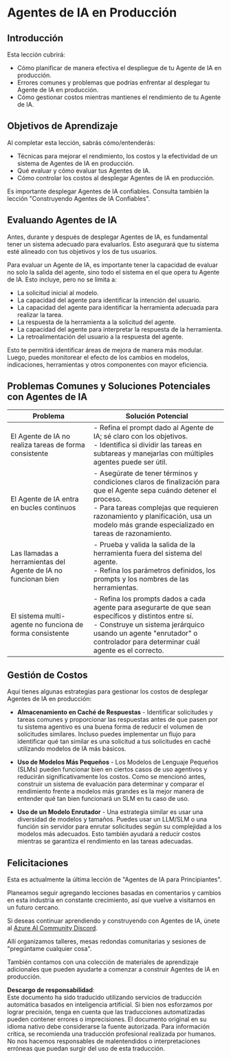 # Agentes de IA en Producción

## Introducción

Esta lección cubrirá:

- Cómo planificar de manera efectiva el despliegue de tu Agente de IA en producción.
- Errores comunes y problemas que podrías enfrentar al desplegar tu Agente de IA en producción.
- Cómo gestionar costos mientras mantienes el rendimiento de tu Agente de IA.

## Objetivos de Aprendizaje

Al completar esta lección, sabrás cómo/entenderás:

- Técnicas para mejorar el rendimiento, los costos y la efectividad de un sistema de Agentes de IA en producción.
- Qué evaluar y cómo evaluar tus Agentes de IA.
- Cómo controlar los costos al desplegar Agentes de IA en producción.

Es importante desplegar Agentes de IA confiables. Consulta también la lección "Construyendo Agentes de IA Confiables".

## Evaluando Agentes de IA

Antes, durante y después de desplegar Agentes de IA, es fundamental tener un sistema adecuado para evaluarlos. Esto asegurará que tu sistema esté alineado con tus objetivos y los de tus usuarios.

Para evaluar un Agente de IA, es importante tener la capacidad de evaluar no solo la salida del agente, sino todo el sistema en el que opera tu Agente de IA. Esto incluye, pero no se limita a:

- La solicitud inicial al modelo.
- La capacidad del agente para identificar la intención del usuario.
- La capacidad del agente para identificar la herramienta adecuada para realizar la tarea.
- La respuesta de la herramienta a la solicitud del agente.
- La capacidad del agente para interpretar la respuesta de la herramienta.
- La retroalimentación del usuario a la respuesta del agente.

Esto te permitirá identificar áreas de mejora de manera más modular. Luego, puedes monitorear el efecto de los cambios en modelos, indicaciones, herramientas y otros componentes con mayor eficiencia.

## Problemas Comunes y Soluciones Potenciales con Agentes de IA

| **Problema**                                   | **Solución Potencial**                                                                                                                                                                                                     |
| ---------------------------------------------- | -------------------------------------------------------------------------------------------------------------------------------------------------------------------------------------------------------------------------- |
| El Agente de IA no realiza tareas de forma consistente | - Refina el prompt dado al Agente de IA; sé claro con los objetivos.<br>- Identifica si dividir las tareas en subtareas y manejarlas con múltiples agentes puede ser útil.                                                      |
| El Agente de IA entra en bucles continuos      | - Asegúrate de tener términos y condiciones claros de finalización para que el Agente sepa cuándo detener el proceso.<br>- Para tareas complejas que requieren razonamiento y planificación, usa un modelo más grande especializado en tareas de razonamiento. |
| Las llamadas a herramientas del Agente de IA no funcionan bien | - Prueba y valida la salida de la herramienta fuera del sistema del agente.<br>- Refina los parámetros definidos, los prompts y los nombres de las herramientas.                                                                                        |
| El sistema multi-agente no funciona de forma consistente | - Refina los prompts dados a cada agente para asegurarte de que sean específicos y distintos entre sí.<br>- Construye un sistema jerárquico usando un agente "enrutador" o controlador para determinar cuál agente es el correcto.         |

## Gestión de Costos

Aquí tienes algunas estrategias para gestionar los costos de desplegar Agentes de IA en producción:

- **Almacenamiento en Caché de Respuestas** - Identificar solicitudes y tareas comunes y proporcionar las respuestas antes de que pasen por tu sistema agentivo es una buena forma de reducir el volumen de solicitudes similares. Incluso puedes implementar un flujo para identificar qué tan similar es una solicitud a tus solicitudes en caché utilizando modelos de IA más básicos.

- **Uso de Modelos Más Pequeños** - Los Modelos de Lenguaje Pequeños (SLMs) pueden funcionar bien en ciertos casos de uso agentivos y reducirán significativamente los costos. Como se mencionó antes, construir un sistema de evaluación para determinar y comparar el rendimiento frente a modelos más grandes es la mejor manera de entender qué tan bien funcionará un SLM en tu caso de uso.

- **Uso de un Modelo Enrutador** - Una estrategia similar es usar una diversidad de modelos y tamaños. Puedes usar un LLM/SLM o una función sin servidor para enrutar solicitudes según su complejidad a los modelos más adecuados. Esto también ayudará a reducir costos mientras se garantiza el rendimiento en las tareas adecuadas.

## Felicitaciones  

Esta es actualmente la última lección de "Agentes de IA para Principiantes".

Planeamos seguir agregando lecciones basadas en comentarios y cambios en esta industria en constante crecimiento, así que vuelve a visitarnos en un futuro cercano.

Si deseas continuar aprendiendo y construyendo con Agentes de IA, únete al [Azure AI Community Discord](https://discord.gg/kzRShWzttr).

Allí organizamos talleres, mesas redondas comunitarias y sesiones de "pregúntame cualquier cosa".

También contamos con una colección de materiales de aprendizaje adicionales que pueden ayudarte a comenzar a construir Agentes de IA en producción.

**Descargo de responsabilidad**:  
Este documento ha sido traducido utilizando servicios de traducción automática basados en inteligencia artificial. Si bien nos esforzamos por lograr precisión, tenga en cuenta que las traducciones automatizadas pueden contener errores o imprecisiones. El documento original en su idioma nativo debe considerarse la fuente autorizada. Para información crítica, se recomienda una traducción profesional realizada por humanos. No nos hacemos responsables de malentendidos o interpretaciones erróneas que puedan surgir del uso de esta traducción.